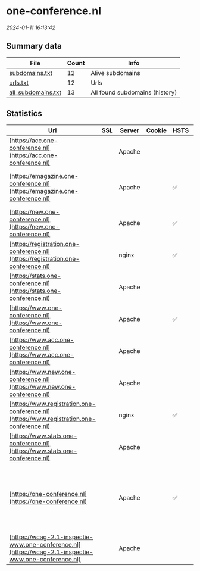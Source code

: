 # one-conference.nl
*2024-01-11 16:13:42*
## Summary data
| File       | Count | Info |
|------------|-------|------|
|[subdomains.txt](/data/one-conference.nl/subdomains.txt)|12|Alive subdomains|
|[urls.txt](/data/one-conference.nl/urls.txt)|12|Urls|
|[all_subdomains.txt](/data/one-conference.nl/all_subdomains.txt)|13|All found subdomains (history)|
## Statistics
| Url | SSL | Server | Cookie | HSTS | CSP | XFO | XXP | RP | Tech |Title |
|------------|-------|------|------|------|------|------|------|------|------|------|
|[https://acc.one-conference.nl](https://acc.one-conference.nl)| |Apache| | | | | | 3:white_check_mark: |Apache HTTP Server HSTS||
|[https://emagazine.one-conference.nl](https://emagazine.one-conference.nl)| |Apache| |:white_check_mark: |:warning: | 1:white_check_mark: | 2:white_check_mark: | 3:white_check_mark: |Apache HTTP Server Bootstrap HSTS|One Magazine|
|[https://new.one-conference.nl](https://new.one-conference.nl)| |Apache| |:white_check_mark: | 1:white_check_mark: | 2:white_check_mark: | 3:white_check_mark: |Apache HTTP Server HSTS||
|[https://registration.one-conference.nl](https://registration.one-conference.nl)| |nginx| |:white_check_mark: |:warning: | 1:white_check_mark: | 2:white_check_mark: | 3:white_check_mark: |HSTS Nginx Plesk||
|[https://stats.one-conference.nl](https://stats.one-conference.nl)| |Apache| | | | | | 3:white_check_mark: |Apache HTTP Server HSTS||
|[https://www.one-conference.nl](https://www.one-conference.nl)| |Apache| |:white_check_mark: | 1:white_check_mark: | 2:white_check_mark: | 3:white_check_mark: |Apache HTTP Server HSTS||
|[https://www.acc.one-conference.nl](https://www.acc.one-conference.nl)| |Apache| | | | | | 3:white_check_mark: |Apache HTTP Server HSTS||
|[https://www.new.one-conference.nl](https://www.new.one-conference.nl)| |Apache| | | | | | 3:white_check_mark: |Apache HTTP Server HSTS|301 Moved Perman...|
|[https://www.registration.one-conference.nl](https://www.registration.one-conference.nl)| |nginx| |:white_check_mark: |:warning: | 1:white_check_mark: | 2:white_check_mark: | 3:white_check_mark: |HSTS Nginx Plesk||
|[https://www.stats.one-conference.nl](https://www.stats.one-conference.nl)| |Apache| | | | | | 3:white_check_mark: |Apache HTTP Server HSTS||
|[https://one-conference.nl](https://one-conference.nl)| |Apache| |:white_check_mark: | 1:white_check_mark: | 2:white_check_mark: | 3:white_check_mark: |Apache HTTP Server HSTS MySQL PHP WordPress Yoast SEO:21.0|Home - One Confe...|
|[https://wcag-2.1-inspectie-www.one-conference.nl](https://wcag-2.1-inspectie-www.one-conference.nl)| |Apache| | | | | | 3:white_check_mark: |Apache HTTP Server HSTS||